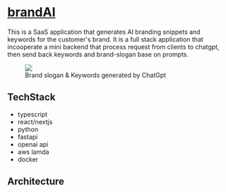 # [brandAI](https://brand-ai-one.vercel.app/)
This is a SaaS application that generates AI branding snippets and keywords for the customer's brand. It is a full stack application that incooperate a mini backend that process request from clients to chatgpt, then send back keywords and brand-slogan base on prompts. 
<figure><img src="https://res.cloudinary.com/dzklgl8gn/image/upload/v1683739259/brandai_hsf9xc.png"><figcaption>Brand slogan & Keywords generated by ChatGpt</figcaption></figure>


## TechStack
- typescript
- react/nextjs
- python
- fastapi
- openai api
- aws lamda
- docker



## Architecture
